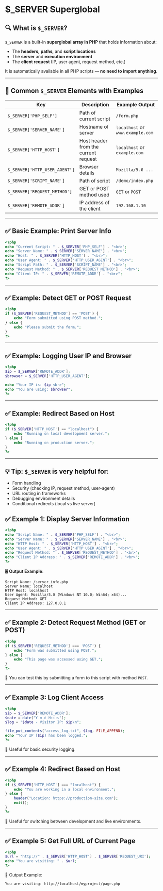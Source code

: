 # $_SERVER Superglobal

## 🔍 What is `$_SERVER`?

`$_SERVER` is a built-in **superglobal array in PHP** that holds information about:

- The **headers**, **paths**, and **script locations**
- The **server** and **execution environment**
- The **client request** (IP, user agent, request method, etc.)

It is automatically available in all PHP scripts — **no need to import anything**.

---

## 🧪 Common `$_SERVER` Elements with Examples

| Key | Description | Example Output |
| --- | --- | --- |
| `$_SERVER['PHP_SELF']` | Path of current script | `/form.php` |
| `$_SERVER['SERVER_NAME']` | Hostname of server | `localhost` or `www.example.com` |
| `$_SERVER['HTTP_HOST']` | Host header from the current request | `localhost` or `example.com` |
| `$_SERVER['HTTP_USER_AGENT']` | Browser details | `Mozilla/5.0 ...` |
| `$_SERVER['SCRIPT_NAME']` | Path of script | `/demo/index.php` |
| `$_SERVER['REQUEST_METHOD']` | GET or POST method used | `GET` or `POST` |
| `$_SERVER['REMOTE_ADDR']` | IP address of the client | `192.168.1.10` |

---

## ✅ Basic Example: Print Server Info

```php
<?php
echo "Current Script: " . $_SERVER['PHP_SELF'] . "<br>";
echo "Server Name: " . $_SERVER['SERVER_NAME'] . "<br>";
echo "Host: " . $_SERVER['HTTP_HOST'] . "<br>";
echo "User Agent: " . $_SERVER['HTTP_USER_AGENT'] . "<br>";
echo "Script Path: " . $_SERVER['SCRIPT_NAME'] . "<br>";
echo "Request Method: " . $_SERVER['REQUEST_METHOD'] . "<br>";
echo "Client IP: " . $_SERVER['REMOTE_ADDR'] . "<br>";
?>

```

---

## ✅ Example: Detect GET or POST Request

```php
<?php
if ($_SERVER['REQUEST_METHOD'] == 'POST') {
    echo "Form submitted using POST method.";
} else {
    echo "Please submit the form.";
}
?>

```

---

## ✅ Example: Logging User IP and Browser

```php
<?php
$ip = $_SERVER['REMOTE_ADDR'];
$browser = $_SERVER['HTTP_USER_AGENT'];

echo "Your IP is: $ip <br>";
echo "You are using: $browser";
?>

```

---

## ✅ Example: Redirect Based on Host

```php
<?php
if ($_SERVER['HTTP_HOST'] == "localhost") {
    echo "Running on local development server.";
} else {
    echo "Running on production server.";
}
?>

```

---

## 💡 Tip: `$_SERVER` is very helpful for:

- Form handling
- Security (checking IP, request method, user-agent)
- URL routing in frameworks
- Debugging environment details
- Conditional redirects (local vs live server)

## ✅ **Example 1: Display Server Information**

```php
<?php
echo "Script Name: " . $_SERVER['PHP_SELF'] . "<br>";
echo "Server Name: " . $_SERVER['SERVER_NAME'] . "<br>";
echo "HTTP Host: " . $_SERVER['HTTP_HOST'] . "<br>";
echo "User Agent: " . $_SERVER['HTTP_USER_AGENT'] . "<br>";
echo "Request Method: " . $_SERVER['REQUEST_METHOD'] . "<br>";
echo "Client IP Address: " . $_SERVER['REMOTE_ADDR'] . "<br>";
?>

```

🖥️ **Output Example:**

```
Script Name: /server_info.php
Server Name: localhost
HTTP Host: localhost
User Agent: Mozilla/5.0 (Windows NT 10.0; Win64; x64)...
Request Method: GET
Client IP Address: 127.0.0.1

```

---

## ✅ **Example 2: Detect Request Method (GET or POST)**

```php
<?php
if ($_SERVER['REQUEST_METHOD'] === 'POST') {
    echo "Form was submitted using POST.";
} else {
    echo "This page was accessed using GET.";
}
?>

```

🧪 You can test this by submitting a form to this script with method `POST`.

---

## ✅ **Example 3: Log Client Access**

```php
<?php
$ip = $_SERVER['REMOTE_ADDR'];
$date = date("Y-m-d H:i:s");
$log = "$date - Visitor IP: $ip\n";

file_put_contents("access_log.txt", $log, FILE_APPEND);
echo "Your IP ($ip) has been logged.";
?>

```

🔐 Useful for basic security logging.

---

## ✅ **Example 4: Redirect Based on Host**

```php
<?php
if ($_SERVER['HTTP_HOST'] === "localhost") {
    echo "You are working in a local environment.";
} else {
    header("Location: https://production-site.com");
    exit();
}
?>

```

🚀 Useful for switching between development and live environments.

---

## ✅ **Example 5: Get Full URL of Current Page**

```php
<?php
$url = "http://" . $_SERVER['HTTP_HOST'] . $_SERVER['REQUEST_URI'];
echo "You are visiting: " . $url;
?>

```

📍 Output Example:

```
You are visiting: http://localhost/myproject/page.php
```
